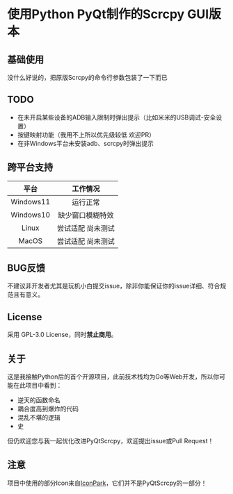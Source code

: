 # 使用Python PyQt制作的Scrcpy GUI版本

## 基础使用
没什么好说的，把原版Scrcpy的命令行参数包装了一下而已

## TODO
- 在未开启某些设备的ADB输入限制时弹出提示（比如米米的USB调试-安全设置）
- 按键映射功能（我用不上所以优先级较低 欢迎PR）
- 在非Windows平台未安装adb、scrcpy时弹出提示

## 跨平台支持
|    平台     |   工作情况    |
|:---------:|:---------:|
| Windows11 |   运行正常    |
| Windows10 | 缺少窗口模糊特效  |
|   Linux   | 尝试适配 尚未测试 |
|   MacOS   | 尝试适配 尚未测试 |

## BUG反馈
不建议非开发者尤其是玩机小白提交issue，除非你能保证你的issue详细、符合规范且有意义。

## License
采用 GPL-3.0 License，同时**禁止商用**。

## 关于
这是我接触Python后的首个开源项目，此前技术栈均为Go等Web开发，所以你可能在此项目中看到：
- 逆天的函数命名
- 耦合度高到爆炸的代码
- 混乱不堪的逻辑
- 史

但仍欢迎您与我一起优化改进PyQtScrcpy，欢迎提出issue或Pull Request！

## 注意
项目中使用的部分Icon来自[IconPark](https://iconpark.oceanengine.com/official)，它们并不是PyQtScrcpy的一部分！
